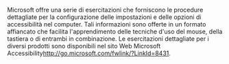 <Token xmlns:xlink="http://www.w3.org/1999/xlink">Microsoft offre una serie di esercitazioni che forniscono le procedure dettagliate per la configurazione delle impostazioni e delle opzioni di accessibilità nel computer. Tali informazioni sono offerte in un formato affiancato che facilita l'apprendimento delle tecniche d'uso del mouse, della tastiera o di entrambi in combinazione. Le esercitazioni dettagliate per i diversi prodotti sono disponibili nel sito Web <externalLink xmlns="http://ddue.schemas.microsoft.com/authoring/2003/5"><linkText>Microsoft Accessibility</linkText><linkUri>http://go.microsoft.com/fwlink/?LinkId=8431</linkUri></externalLink>.</Token>

<!--HONumber=Jun16_HO4-->


